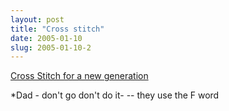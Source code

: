 ```yaml
---
layout: post
title: "Cross stitch"
date: 2005-01-10
slug: 2005-01-10-2
---
```


 [Cross Stitch for a new generation](http://www.subversivecrossstitch.com/) 

*Dad - don&apos;t go don&apos;t do it- -- they use the F word
